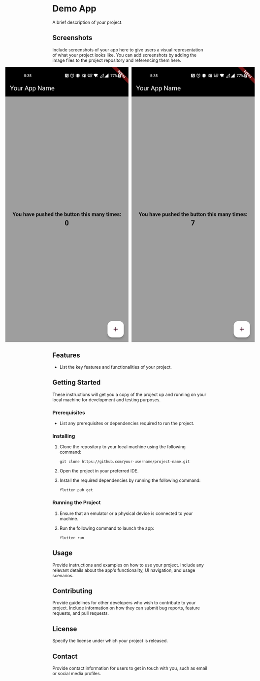 # Demo App

A brief description of your project.

## Screenshots

Include screenshots of your app here to give users a visual representation of what your project looks like. You can add screenshots by adding the image files to the project repository and referencing them here.

<div style="display:flex; justify-content:center;">
  <img src="screenshots/homepage.jpg" alt="Screenshot 1" width="400" style="margin-right: 10px;">
  <img src="screenshots/changes.jpg" alt="Screenshot 2" width="400">
</div>

## Features

- List the key features and functionalities of your project.

## Getting Started

These instructions will get you a copy of the project up and running on your local machine for development and testing purposes.

### Prerequisites

- List any prerequisites or dependencies required to run the project.

### Installing

1. Clone the repository to your local machine using the following command:

   ```
   git clone https://github.com/your-username/project-name.git
   ```

2. Open the project in your preferred IDE.

3. Install the required dependencies by running the following command:

   ```
   flutter pub get
   ```

### Running the Project

1. Ensure that an emulator or a physical device is connected to your machine.

2. Run the following command to launch the app:

   ```
   flutter run
   ```

## Usage

Provide instructions and examples on how to use your project. Include any relevant details about the app's functionality, UI navigation, and usage scenarios.

## Contributing

Provide guidelines for other developers who wish to contribute to your project. Include information on how they can submit bug reports, feature requests, and pull requests.

## License

Specify the license under which your project is released.

## Contact

Provide contact information for users to get in touch with you, such as email or social media profiles.
